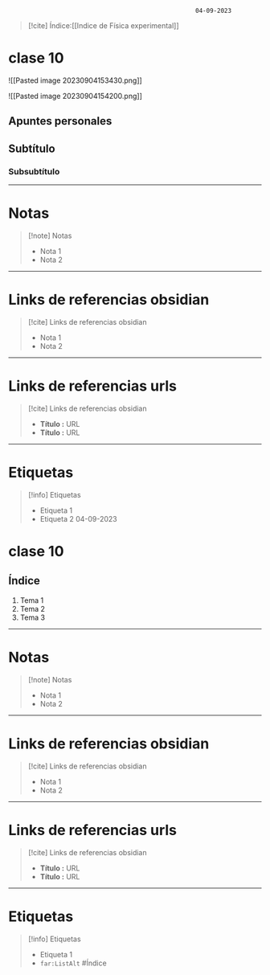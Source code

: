 														04-09-2023

>[!cite] Índice:[[Indice de Física experimental]]



# clase 10


![[Pasted image 20230904153430.png]]

![[Pasted image 20230904154200.png]]


## Apuntes personales
## Subtítulo

### Subsubtítulo


--------------------------------------------------

# Notas
> [!note]  Notas
> - Nota 1
> - Nota 2

--------------------------------------------------

# Links de referencias obsidian

> [!cite]  Links de referencias obsidian
> - Nota 1
> - Nota 2

--------------------------------------------------

# Links de referencias urls

> [!cite]  Links de referencias obsidian
> - __Título :__ URL
> - __Título :__ URL

--------------------------------------------------

# Etiquetas
> [!info] Etiquetas
> - Etiqueta 1
> - Etiqueta 2														04-09-2023

# clase 10

## Índice
1. Tema 1
2. Tema 2
3. Tema 3

--------------------------------------------------

# Notas
> [!note]  Notas
> - Nota 1
> - Nota 2

--------------------------------------------------

# Links de referencias obsidian

> [!cite]  Links de referencias obsidian
> - Nota 1
> - Nota 2

--------------------------------------------------

# Links de referencias urls

> [!cite]  Links de referencias obsidian
> - __Título :__ URL
> - __Título :__ URL

--------------------------------------------------

# Etiquetas
> [!info] Etiquetas
> - Etiqueta 1
> - `far:ListAlt` #Índice